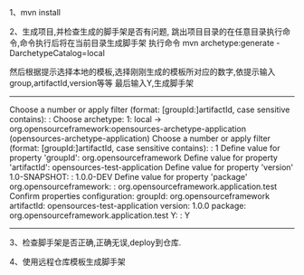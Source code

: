 1、mvn install

2、生成项目,并检查生成的脚手架是否有问题,
   跳出项目目录的在任意目录执行命令,命令执行后将在当前目录生成脚手架
   执行命令
   mvn archetype:generate -DarchetypeCatalog=local
   
   然后根据提示选择本地的模板,选择刚刚生成的模板所对应的数字,依提示输入group,artifactId,version等等
   最后输入Y,生成脚手架
   
   ******************************************************************************************
   Choose a number or apply filter (format: [groupId:]artifactId, case sensitive contains): : 
   Choose archetype:
   1: local -> org.opensourceframework:opensources-archetype-application (opensources-archetype-application)
   Choose a number or apply filter (format: [groupId:]artifactId, case sensitive contains): : 1
   Define value for property 'groupId': org.opensourceframework
   Define value for property 'artifactId': opensources-test-application
   Define value for property 'version' 1.0-SNAPSHOT: : 1.0.0-DEV
   Define value for property 'package' org.opensourceframework: : org.opensourceframework.application.test
   Confirm properties configuration:
   groupId: org.opensourceframework
   artifactId: opensources-test-application
   version: 1.0.0
   package: org.opensourceframework.application.test
    Y: : Y
   *******************************************************************************************
   
3、检查脚手架是否正确,正确无误,deploy到仓库.

4、使用远程仓库模板生成脚手架
